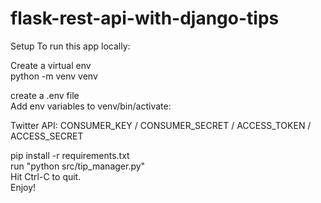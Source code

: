 # flask-rest-api-with-django-tips
Setup
To run this app locally:

Create a virtual env<br>
python -m venv venv<br>

create a .env file<br>
Add env variables to venv/bin/activate:<br>

Twitter API: CONSUMER_KEY / CONSUMER_SECRET / ACCESS_TOKEN / ACCESS_SECRET<br>


pip install -r requirements.txt<br>
run "python src/tip_manager.py"<br>
  Hit Ctrl-C to quit.<br>
Enjoy!<br>
